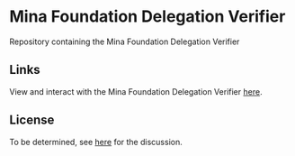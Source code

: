 # Mina Foundation Delegation Verifier
Repository containing the Mina Foundation Delegation Verifier

## Links
View and interact with the Mina Foundation Delegation Verifier [here](https://zkvalidator.github.io/mina-fdv-rs/).

## License
To be determined, see [here](https://github.com/zkvalidator/mina-fdv-rs/issues/4) for the discussion.
